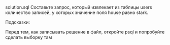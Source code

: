 solution.sql
Составьте запрос, который извлекает из таблицы users количество записей, у которых значение поля house равно stark.

Подсказки:

Перед тем, как записывать решение в файл, откройте psql и попробуйте сделать выборку там